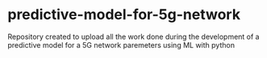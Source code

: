 # predictive-model-for-5g-network
Repository created to upload all the work done during the development of a predictive model for a 5G network paremeters using ML with python
